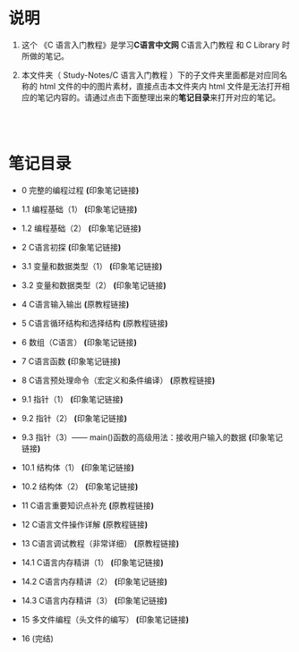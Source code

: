 # 说明
1. 这个 《C 语言入门教程》是学习**C语言中文网** <a href="http://c.biancheng.net/c/" style="text-decoration:none">C语言入门教程</a> 和 <a href="https://cplusplus.com/reference/clibrary/" style="text-decoration:none">C Library</a> 时所做的笔记。

2. 本文件夹（ Study-Notes/C 语言入门教程 ）下的子文件夹里面都是对应同名称的 html 文件的中的图片素材，直接点击本文件夹内 html 文件是无法打开相应的笔记内容的。请通过点击下面整理出来的**笔记目录**来打开对应的笔记。

<br>
<br>

# 笔记目录
* <a href="https://abrachan.github.io/Study-Notes/C%20语言入门教程/0_完整的编程过程.html" style="text-decoration:none">0 完整的编程过程</a> **(**<a href="https://app.yinxiang.com/shard/s22/nl/24419242/9f89528c-8b36-4485-b9a8-c71ad003c026" style="text-decoration:none">印象笔记链接</a>**)**

* <a href="https://abrachan.github.io/Study-Notes/C%20语言入门教程/1_编程基础（1）.html" style="text-decoration:none">1.1 编程基础（1）</a> **(**<a href="https://app.yinxiang.com/shard/s22/nl/24419242/4d09142c-1362-4a5d-a348-a63ada988047" style="text-decoration:none">印象笔记链接</a>**)**

* <a href="https://abrachan.github.io/Study-Notes/C%20语言入门教程/1_编程基础（2）.html" style="text-decoration:none">1.2 编程基础（2）</a> **(**<a href="https://app.yinxiang.com/shard/s22/nl/24419242/97255a48-ed2a-40e5-a652-6d4620d311f2" style="text-decoration:none">印象笔记链接</a>**)**

* <a href="https://abrachan.github.io/Study-Notes/C%20语言入门教程/2_C语言初探.html" style="text-decoration:none">2 C语言初探</a> **(**<a href="https://app.yinxiang.com/shard/s22/nl/24419242/2804217f-fe8c-49a0-bc75-eb1e5c496bfe" style="text-decoration:none">印象笔记链接</a>**)**

* <a href="https://abrachan.github.io/Study-Notes/C%20语言入门教程/3_变量和数据类型（1）.html" style="text-decoration:none">3.1 变量和数据类型（1）</a> **(**<a href="https://app.yinxiang.com/shard/s22/nl/24419242/e7ea513d-df3f-4cab-8a5d-badf72df3fe0" style="text-decoration:none">印象笔记链接</a>**)**

* <a href="https://abrachan.github.io/Study-Notes/C%20语言入门教程/3_变量和数据类型（2）.html" style="text-decoration:none">3.2 变量和数据类型（2）</a> **(**<a href="https://app.yinxiang.com/shard/s22/nl/24419242/ab8414be-bf97-42f3-8ad4-20ae714700bf" style="text-decoration:none">印象笔记链接</a>**)**

* <a href="https://abrachan.github.io/Study-Notes/C%20语言入门教程/4_C语言输入输出.html" style="text-decoration:none">4 C语言输入输出</a> **(**<a href="http://c.biancheng.net/c/31/" style="text-decoration:none">原教程链接</a>**)**

* 5 C语言循环结构和选择结构 **(**<a href="http://c.biancheng.net/c/32/" style="text-decoration:none">原教程链接</a>**)**

* <a href="https://abrachan.github.io/Study-Notes/C%20语言入门教程/6_数组（C语言）.html" style="text-decoration:none">6 数组（C语言）</a> **(**<a href="https://app.yinxiang.com/shard/s22/nl/24419242/4e96af7b-dabe-44e6-a44a-5cfe895080ba" style="text-decoration:none">印象笔记链接</a>**)**

* <a href="https://abrachan.github.io/Study-Notes/C%20语言入门教程/7_C语言函数.html" style="text-decoration:none">7 C语言函数</a> **(**<a href="https://app.yinxiang.com/shard/s22/nl/24419242/f4e31063-a39f-4797-a3a6-344e839ac903" style="text-decoration:none">印象笔记链接</a>**)**

* 8 C语言预处理命令（宏定义和条件编译） **(**<a href="http://c.biancheng.net/c/75/" style="text-decoration:none">原教程链接</a>**)**

* <a href="https://abrachan.github.io/Study-Notes/C%20语言入门教程/9_指针（1）.html" style="text-decoration:none">9.1 指针（1）</a> **(**<a href="https://app.yinxiang.com/shard/s22/nl/24419242/fdea8471-7b56-4ebc-bc99-bbafda11ad29" style="text-decoration:none">印象笔记链接</a>**)**

* <a href="https://abrachan.github.io/Study-Notes/C%20语言入门教程/9_指针（2）.html" style="text-decoration:none">9.2 指针（2）</a> **(**<a href="https://app.yinxiang.com/shard/s22/nl/24419242/9e643a24-9020-42e1-b46b-3376363fd4f2" style="text-decoration:none">印象笔记链接</a>**)**

* <a href="https://abrachan.github.io/Study-Notes/C%20语言入门教程/9_指针（3）__main()函数的高级用法：接收用户输入的数据.html" style="text-decoration:none">9.3 指针（3）—— main()函数的高级用法：接收用户输入的数据</a> **(**<a href="https://app.yinxiang.com/shard/s22/nl/24419242/0d57ea83-aea5-4600-b9fa-a5665e024d25" style="text-decoration:none">印象笔记链接</a>**)**

* <a href="https://abrachan.github.io/Study-Notes/C%20语言入门教程/10_结构体（1）.html" style="text-decoration:none">10.1 结构体（1）</a> **(**<a href="https://app.yinxiang.com/shard/s22/nl/24419242/68c00258-0f8b-4d22-bb7e-87b60930e4b0" style="text-decoration:none">印象笔记链接</a>**)**

* <a href="https://abrachan.github.io/Study-Notes/C%20语言入门教程/10_结构体（2）.html" style="text-decoration:none">10.2 结构体（2）</a> **(**<a href="https://app.yinxiang.com/shard/s22/nl/24419242/156b845d-e4b7-4c8e-9693-c4a14bb660a6" style="text-decoration:none">印象笔记链接</a>**)**

* 11 C语言重要知识点补充 **(**<a href="http://c.biancheng.net/c/105/" style="text-decoration:none">原教程链接</a>**)**

* 12 C语言文件操作详解 **(**<a href="http://c.biancheng.net/c/110/" style="text-decoration:none">原教程链接</a>**)**

* 13 C语言调试教程（非常详细） **(**<a href="http://c.biancheng.net/c/130/" style="text-decoration:none">原教程链接</a>**)**

* <a href="https://abrachan.github.io/Study-Notes/C%20语言入门教程/14_C语言内存精讲（1）.html" style="text-decoration:none">14.1 C语言内存精讲（1）</a> **(**<a href="https://app.yinxiang.com/shard/s22/nl/24419242/d3242bcd-91aa-4d65-a362-906699317fe6" style="text-decoration:none">印象笔记链接</a>**)**

* <a href="https://abrachan.github.io/Study-Notes/C%20语言入门教程/14_C语言内存精讲（2）.html" style="text-decoration:none">14.2 C语言内存精讲（2）</a> **(**<a href="https://app.yinxiang.com/shard/s22/nl/24419242/35d482e0-8c71-4ace-b86d-4dec096d319e" style="text-decoration:none">印象笔记链接</a>**)**

* <a href="https://abrachan.github.io/Study-Notes/C%20语言入门教程/14_C语言内存精讲（3）.html" style="text-decoration:none">14.3 C语言内存精讲（3）</a> **(**<a href="https://app.yinxiang.com/shard/s22/nl/24419242/2a7c1231-c2a9-45ca-b15f-c7ba9eb77a1b" style="text-decoration:none">印象笔记链接</a>**)**

* <a href="https://abrachan.github.io/Study-Notes/C%20语言入门教程/15_多文件编程（头文件的编写）.html" style="text-decoration:none">15 多文件编程（头文件的编写）</a> **(**<a href="https://app.yinxiang.com/shard/s22/nl/24419242/19db815e-d0e5-42e5-8e95-fc37bf744371" style="text-decoration:none">印象笔记链接</a>**)**

* 16 (完结)

